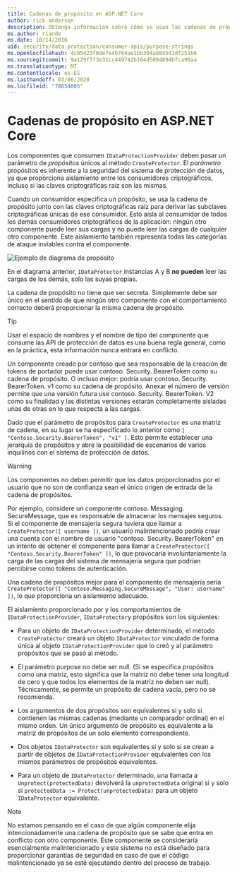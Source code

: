 ```yaml
---
title: Cadenas de propósito en ASP.NET Core
author: rick-anderson
description: Obtenga información sobre cómo se usan las cadenas de propósito en las API de protección de datos de ASP.NET Core.
ms.author: riande
ms.date: 10/14/2016
uid: security/data-protection/consumer-apis/purpose-strings
ms.openlocfilehash: 4c85423f8de7e4b784ae1bb304a884541df251b6
ms.sourcegitcommit: 9a129f5f3e31cc449742b164d5004894bfca90aa
ms.translationtype: MT
ms.contentlocale: es-ES
ms.lasthandoff: 03/06/2020
ms.locfileid: "78654005"
---
```

# <a name="purpose-strings-in-aspnet-core"></a>Cadenas de propósito en ASP.NET Core

<a name="data-protection-consumer-apis-purposes"></a>

Los componentes que consumen `IDataProtectionProvider` deben pasar un parámetro de *propósitos* únicos al método `CreateProtector`. El *parámetro* propósitos es inherente a la seguridad del sistema de protección de datos, ya que proporciona aislamiento entre los consumidores criptográficos, incluso si las claves criptográficas raíz son las mismas.

Cuando un consumidor especifica un propósito, se usa la cadena de propósito junto con las claves criptográficas raíz para derivar las subclaves criptográficas únicas de ese consumidor. Esto aísla al consumidor de todos los demás consumidores criptográficos de la aplicación: ningún otro componente puede leer sus cargas y no puede leer las cargas de cualquier otro componente. Este aislamiento también representa todas las categorías de ataque inviables contra el componente.

![Ejemplo de diagrama de propósito](purpose-strings/_static/purposes.png)

En el diagrama anterior, `IDataProtector` instancias A y B **no pueden** leer las cargas de los demás, solo las suyas propias.

La cadena de propósito no tiene que ser secreta. Simplemente debe ser único en el sentido de que ningún otro componente con el comportamiento correcto deberá proporcionar la misma cadena de propósito.

>[!TIP]
> Usar el espacio de nombres y el nombre de tipo del componente que consume las API de protección de datos es una buena regla general, como en la práctica, esta información nunca entrará en conflicto.
>
>Un componente creado por contoso que sea responsable de la creación de tokens de portador puede usar contoso. Security. BearerToken como su cadena de propósito. O incluso mejor: podría usar contoso. Security. BearerToken. v1 como su cadena de propósito. Anexar el número de versión permite que una versión futura use contoso. Security. BearerToken. V2 como su finalidad y las distintas versiones estarán completamente aisladas unas de otras en lo que respecta a las cargas.

Dado que el parámetro de propósitos para `CreateProtector` es una matriz de cadena, en su lugar se ha especificado lo anterior como `[ "Contoso.Security.BearerToken", "v1" ]`. Esto permite establecer una jerarquía de propósitos y abre la posibilidad de escenarios de varios inquilinos con el sistema de protección de datos.

<a name="data-protection-contoso-purpose"></a>

>[!WARNING]
> Los componentes no deben permitir que los datos proporcionados por el usuario que no son de confianza sean el único origen de entrada de la cadena de propósitos.
>
>Por ejemplo, considere un componente contoso. Messaging. SecureMessage, que es responsable de almacenar los mensajes seguros. Si el componente de mensajería segura tuviera que llamar a `CreateProtector([ username ])`, un usuario malintencionado podría crear una cuenta con el nombre de usuario "contoso. Security. BearerToken" en un intento de obtener el componente para llamar a `CreateProtector([ "Contoso.Security.BearerToken" ])`, lo que provocaría involuntariamente la carga de las cargas del sistema de mensajería segura que podrían percibirse como tokens de autenticación.
>
>Una cadena de propósitos mejor para el componente de mensajería sería `CreateProtector([ "Contoso.Messaging.SecureMessage", "User: username" ])`, lo que proporciona un aislamiento adecuado.

El aislamiento proporcionado por y los comportamientos de `IDataProtectionProvider`, `IDataProtector`y propósitos son los siguientes:

* Para un objeto de `IDataProtectionProvider` determinado, el método `CreateProtector` creará un objeto `IDataProtector` vinculado de forma única al objeto `IDataProtectionProvider` que lo creó y al parámetro propósitos que se pasó al método.

* El parámetro purpose no debe ser null. (Si se especifica propósitos como una matriz, esto significa que la matriz no debe tener una longitud de cero y que todos los elementos de la matriz no deben ser null). Técnicamente, se permite un propósito de cadena vacía, pero no se recomienda.

* Los argumentos de dos propósitos son equivalentes si y solo si contienen las mismas cadenas (mediante un comparador ordinal) en el mismo orden. Un único argumento de propósito es equivalente a la matriz de propósitos de un solo elemento correspondiente.

* Dos objetos `IDataProtector` son equivalentes si y solo si se crean a partir de objetos de `IDataProtectionProvider` equivalentes con los mismos parámetros de propósitos equivalentes.

* Para un objeto de `IDataProtector` determinado, una llamada a `Unprotect(protectedData)` devolverá la `unprotectedData` original si y solo si `protectedData := Protect(unprotectedData)` para un objeto `IDataProtector` equivalente.

> [!NOTE]
> No estamos pensando en el caso de que algún componente elija intencionadamente una cadena de propósito que se sabe que entra en conflicto con otro componente. Este componente se consideraría esencialmente malintencionado y este sistema no está diseñado para proporcionar garantías de seguridad en caso de que el código malintencionado ya se esté ejecutando dentro del proceso de trabajo.
